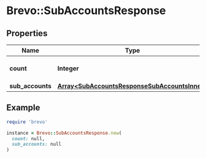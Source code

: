 # Brevo::SubAccountsResponse

## Properties

| Name | Type | Description | Notes |
| ---- | ---- | ----------- | ----- |
| **count** | **Integer** | Total number of subaccounts | [optional] |
| **sub_accounts** | [**Array&lt;SubAccountsResponseSubAccountsInner&gt;**](SubAccountsResponseSubAccountsInner.md) |  | [optional] |

## Example

```ruby
require 'brevo'

instance = Brevo::SubAccountsResponse.new(
  count: null,
  sub_accounts: null
)
```

